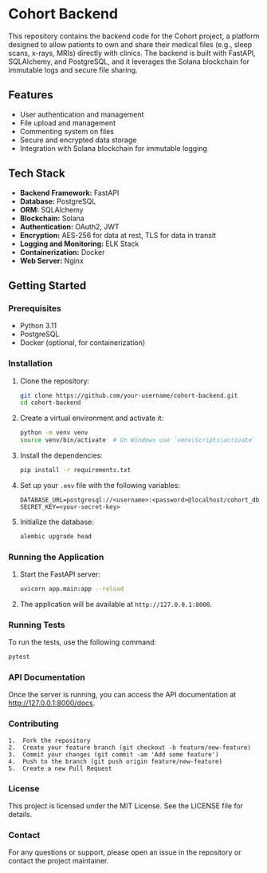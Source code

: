 # Cohort Backend

This repository contains the backend code for the Cohort project, a platform designed to allow patients to own and share their medical files (e.g., sleep scans, x-rays, MRIs) directly with clinics. The backend is built with FastAPI, SQLAlchemy, and PostgreSQL, and it leverages the Solana blockchain for immutable logs and secure file sharing.

## Features

- User authentication and management
- File upload and management
- Commenting system on files
- Secure and encrypted data storage
- Integration with Solana blockchain for immutable logging

## Tech Stack

- **Backend Framework:** FastAPI
- **Database:** PostgreSQL
- **ORM:** SQLAlchemy
- **Blockchain:** Solana
- **Authentication:** OAuth2, JWT
- **Encryption:** AES-256 for data at rest, TLS for data in transit
- **Logging and Monitoring:** ELK Stack
- **Containerization:** Docker
- **Web Server:** Nginx

## Getting Started

### Prerequisites

- Python 3.11
- PostgreSQL
- Docker (optional, for containerization)

### Installation

1. Clone the repository:

    ```bash
    git clone https://github.com/your-username/cohort-backend.git
    cd cohort-backend
    ```

2. Create a virtual environment and activate it:

    ```bash
    python -m venv venv
    source venv/bin/activate  # On Windows use `venv\Scripts\activate`
    ```

3. Install the dependencies:

    ```bash
    pip install -r requirements.txt
    ```

4. Set up your `.env` file with the following variables:

    ```env
    DATABASE_URL=postgresql://<username>:<password>@localhost/cohort_db
    SECRET_KEY=<your-secret-key>
    ```

5. Initialize the database:

    ```bash
    alembic upgrade head
    ```

### Running the Application

1. Start the FastAPI server:

    ```bash
    uvicorn app.main:app --reload
    ```

2. The application will be available at `http://127.0.0.1:8000`.

### Running Tests

To run the tests, use the following command:

```bash
pytest
```

### API Documentation 

Once the server is running, you can access the API documentation at http://127.0.0.1:8000/docs.

### Contributing

	1.	Fork the repository
	2.	Create your feature branch (git checkout -b feature/new-feature)
	3.	Commit your changes (git commit -am 'Add some feature')
	4.	Push to the branch (git push origin feature/new-feature)
	5.	Create a new Pull Request

### License

This project is licensed under the MIT License. See the LICENSE file for details.

### Contact

For any questions or support, please open an issue in the repository or contact the project maintainer.